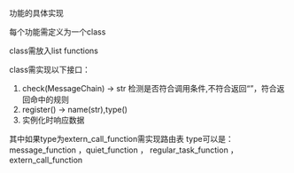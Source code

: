 功能的具体实现

每个功能需定义为一个class

class需放入list functions

class需实现以下接口：

1. check(MessageChain) -> str 检测是否符合调用条件,不符合返回“”，符合返回命中的规则
2. register() -> name(str),type()
3. 实例化时响应数据

其中如果type为extern_call_function需实现路由表
type可以是：message_function ，quiet_function ， regular_task_function ， extern_call_function
